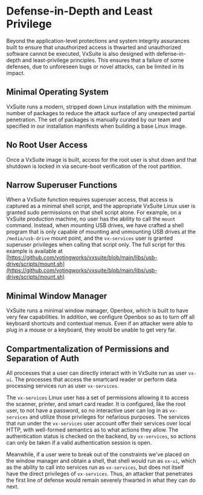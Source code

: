 # Defense-in-Depth and Least Privilege

Beyond the application-level protections and system integrity assurances built to ensure that unauthorized access is thwarted and unauthorized software cannot be executed, VxSuite is also designed with defense-in-depth and least-privilege principles. This ensures that a failure of some defenses, due to unforeseen bugs or novel attacks, can be limited in its impact.

## Minimal Operating System

VxSuite runs a modern, stripped down Linux installation with the minimum number of packages to reduce the attack surface of any unexpected partial penetration. The set of packages is manually curated by our team and specified in our installation manifests when building a base Linux image.

## No Root User Access

Once a VxSuite image is built, access for the root user is shut down and that shutdown is locked in via secure-boot verification of the root partition.&#x20;

## Narrow Superuser Functions

When a VxSuite function requires superuser access, that access is captured as a minimal shell script, and the appropriate VxSuite Linux user is granted sudo permissions on that shell script alone. For example, on a VxSuite production machine, no user has the ability to call the `mount` command. Instead, when mounting USB drives, we have crafted a shell program that is only capable of mounting and unmounting USB drives at the `/media/usb-drive` mount point, and the `vx-services` user is granted superuser privileges when calling that script only. The full script for this example is available at [https://github.com/votingworks/vxsuite/blob/main/libs/usb-drive/scripts/mount.sh](https://github.com/votingworks/vxsuite/blob/main/libs/usb-drive/scripts/mount.sh)

## Minimal Window Manager

VxSuite runs a minimal window manager, Openbox, which is built to have very few capabilities. In addition, we configure Openbox so as to turn off all keyboard shortcuts and contextual menus. Even if an attacker were able to plug in a mouse or a keyboard, they would be unable to get very far.

## Compartmentalization of Permissions and Separation of Auth

All processes that a user can directly interact with in VxSuite run as user `vx-ui`. The processes that access the smartcard reader or perform data processing services run as user `vx-services`.&#x20;

The `vx-services` Linux user has a set of permissions allowing it to access the scanner, printer, and smart card reader. It is configured, like the root user, to not have a password, so no interactive user can log in as `vx-services` and utilize those privileges for nefarious purposes. The services that run under the `vx-services` user account offer their services over local HTTP, with well-formed semantics as to what actions they allow. The authentication status is checked on the backend, by `vx-services`, so actions can only be taken if a valid authentication session is open.

Meanwhile, if a user were to break out of the constraints we've placed on the window manager and obtain a shell, that shell would run as `vx-ui`, which as the ability to call into services run as `vx-services`, but does not itself have the direct privileges of `vx-services`. Thus, an attacker that penetrates the first line of defense would remain severely thwarted in what they can do next.
